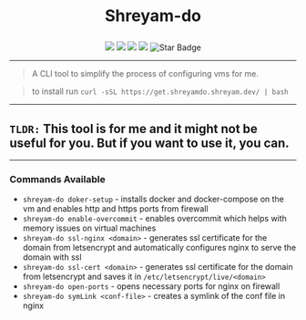 # <p align=center> Shreyam-do </p>

<p align="center">
<img src=https://visitor-badge.glitch.me/badge?page_id=ShryeyamMaity.shreyam-do"/>
<img src="https://img.shields.io/github/license/ShreyamMaity/shreyam-do"/>
<img src="https://img.shields.io/github/stars/ShreyamMaity/shreyam-do"/>
<img src="https://img.shields.io/github/forks/ShreyamMaity/shreyam-do"/>
<img src="https://img.shields.io/static/v1?label=%F0%9F%8C%9F&message=If%20Useful&style=style=flat&color=BC4E99" alt="Star Badge"/>


---
> A CLI tool to simplify the process of configuring vms for me.  

> to install run `curl -sSL https://get.shreyamdo.shreyam.dev/ | bash`
---
## `TLDR:` This tool is for me and it might not be useful for you. But if you want to use it, you can.


---
### Commands Available

- `shreyam-do doker-setup` - installs docker and docker-compose on the vm and enables http and https ports from firewall
- `shreyam-do enable-overcommit` - enables overcommit which helps with memory issues on virtual machines
- `shreyam-do ssl-nginx <domain>` - generates ssl certificate for the domain from letsencrypt and automatically configures nginx to serve the domain with ssl
- `shreyam-do ssl-cert <domain>` - generates ssl certificate for the domain from letsencrypt and saves it in `/etc/letsencrypt/live/<domain>`
- `shreyam-do open-ports` - opens necessary ports for nginx on firewall  
- `shreyam-do symLink <conf-file>` - creates a symlink of the conf file in nginx 